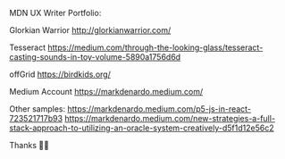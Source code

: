 MDN UX Writer Portfolio:

Glorkian Warrior
http://glorkianwarrior.com/

Tesseract
https://medium.com/through-the-looking-glass/tesseract-casting-sounds-in-toy-volume-5890a1756d6d

offGrid
https://birdkids.org/

Medium Account
https://markdenardo.medium.com/

Other samples:
https://markdenardo.medium.com/p5-js-in-react-723521717b93
https://markdenardo.medium.com/new-strategies-a-full-stack-approach-to-utilizing-an-oracle-system-creatively-d5f1d12e56c2

Thanks 🙏🏾
